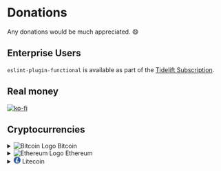 # Donations

Any donations would be much appreciated. 😄

## Enterprise Users

`eslint-plugin-functional` is available as part of the
[Tidelift Subscription](https://tidelift.com/subscription/pkg/npm-eslint-plugin-functional).

## Real money

[![ko-fi](https://ko-fi.com/img/githubbutton_sm.svg)](https://ko-fi.com/rebeccastevens)

## Cryptocurrencies

<details>
<summary>
  <img src="https://raw.githubusercontent.com/get-icon/geticon/master/icons/bitcoin.svg" height="16" alt="Bitcoin Logo">
  Bitcoin
</summary>

![bitcoin address QR code](https://raw.githubusercontent.com/RebeccaStevens/RebeccaStevens/main/assets/cryptocurrencies/wallets/bitcoin.png)\
bc1qgr2xwvkpztsaq9kplud84r3dfz4g3e7d5c5lxm

</details>

<details>
<summary>
  <img src="https://raw.githubusercontent.com/get-icon/geticon/master/icons/ethereum.svg" height="16" alt="Ethereum Logo">
  Ethereum
</summary>

![ethereum address QR code](https://raw.githubusercontent.com/RebeccaStevens/RebeccaStevens/main/assets/cryptocurrencies/wallets/ethereum.png)\
0x643769d1DD2Cb912656dAA27C1b97e5A81EF9fd2

</details>

<details>
<summary>
  <img src="https://raw.githubusercontent.com/RebeccaStevens/RebeccaStevens/main/assets/cryptocurrencies/logos/ltc.svg" height="16" alt="Litecoin Logo">  <!-- markdownlint-disable-line MD013 -->
  Litecoin
</summary>

![litecoin address QR code](https://raw.githubusercontent.com/RebeccaStevens/RebeccaStevens/main/assets/cryptocurrencies/wallets/litecoin.png)\
ltc1qxr7p6z4hrh87g9mjjk67chyduwrh2nfrpxksjv

</details>
